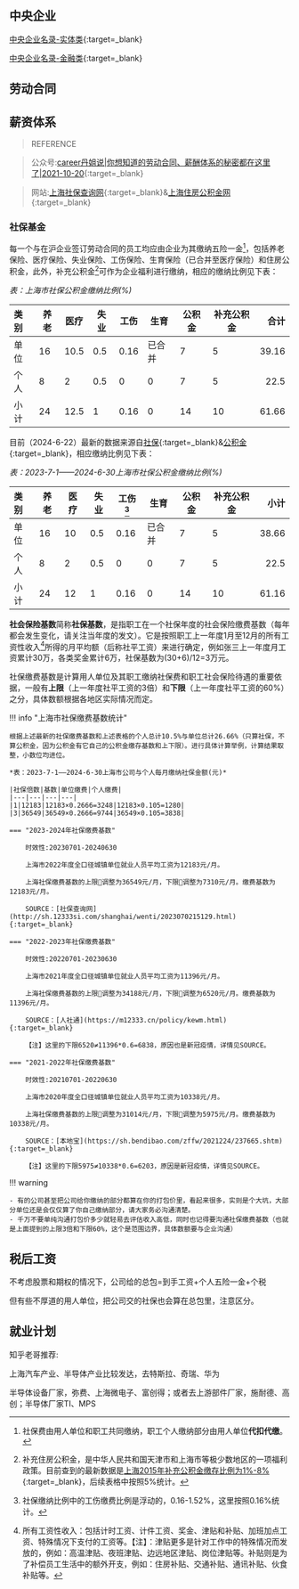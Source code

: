 ## 中央企业

[中央企业名录-实体类](http://www.sasac.gov.cn/n2588045/n27271785/n27271792/index.html){:target=_blank}

[中央企业名录-金融类](https://www.gov.cn/guoqing/2021-09/14/content_5637186.htm){:target=_blank}


## 劳动合同

## 薪资体系
>REFERENCE

>公众号:[career丹姐说|你想知道的劳动合同、薪酬体系的秘密都在这里了|2021-10-20](https://mp.weixin.qq.com/s/YWUj-MjrrBMy3tfbFseH1g?poc_token=HIZHOmajit-wu9G94B-_tsat277R2T6izu45Tu2_){:target=_blank}

>网站:[上海社保查询网](http://sh.12333si.com/shanghai/){:target=_blank}&[上海住房公积金网](https://www.shgjj.com/index.html){:target=_blank}

### 社保基金
每一个与在沪企业签订劳动合同的员工均应由企业为其缴纳五险一金[^1]，包括养老保险、医疗保险、失业保险、工伤保险、生育保险（已合并至医疗保险）和住房公积金，此外，补充公积金[^2]可作为企业福利进行缴纳，相应的缴纳比例见下表：


[^1]:社保费由用人单位和职工共同缴纳，职工个人缴纳部分由用人单位**代扣代缴**。
[^2]:补充住房公积金，是中华人民共和国天津市和上海市等极少数地区的一项福利政策。目前查到的最新数据是[上海2015年补充公积金缴存比例为1%-8%](http://sh.12333si.com/shanghai/gongjijin/2015071913002.html){:target=_blank}，后续表格中按照5%统计。

*表：上海市社保公积金缴纳比例(%)*

|类别|养老|医疗|失业|工伤|生育|公积金|补充公积金|合计|
| :---|---|---|---|---|---|---|---|---: |
|单位|16 |10.5|0.5|0.16|已合并|7|5|39.16|
|个人|8  |2   |0.5|0|0|7|5|22.5|
|小计|24|12.5|1|0.16|0|14|10|61.66|

目前（2024-6-22）最新的数据来源自[社保](http://sh.12333si.com/shanghai/wenti/2023070215129.html){:target=_blank}&[公积金](http://sh.12333si.com/shanghai/gongjijin/2015071913002.html){:target=_blank}，相应缴纳比例见下表：

*表：2023-7-1——2024-6-30上海市社保公积金缴纳比例(%)*

|类别|养老|医疗|失业|工伤[^3]|生育|公积金|补充公积金|小计|
| :---|---|---|---|---|---|---|---|---: |
|单位|16 |10|0.5|0.16|已合并|7|5|38.66|
|个人|8  |2   |0.5|0|0|7|5|22.5|
|小计|24|12|1|0.16|0|14|10|61.16|

[^3]:社保缴纳比例中的工伤缴费比例是浮动的，0.16-1.52%，这里按照0.16%统计。

**社会保险基数**简称**社保基数**，是指职工在一个社保年度的社会保险缴费基数（每年都会发生变化，请关注当年度的发文）。它是按照职工上一年度1月至12月的所有工资性收入[^4]所得的月平均额（后称社平工资）来进行确定，例如张三上一年度月工资累计30万，各类奖金累计6万，社保基数为(30+6)/12=3万元。

[^4]:所有工资性收入：包括计时工资、计件工资、奖金、津贴和补贴、加班加点工资、特殊情况下支付的工资等。【注】：津贴更多是针对工作中的特殊情况而发放的，例如：高温津贴、夜班津贴、边远地区津贴、岗位津贴等。补贴则是为了补偿员工生活中的额外开支，例如：住房补贴、交通补贴、通讯补贴、伙食补贴等。

社保缴费基数是计算用人单位及其职工缴纳社保费和职工社会保险待遇的重要依据，一般有**上限**（上一年度社平工资的3倍）和**下限**（上一年度社平工资的60%）之分，具体数额根据各地区实际情况而定。

!!! info "上海市社保缴费基数统计"

    根据上述最新的社保缴费基数和上述表格的个人总计10.5%与单位总计26.66%（只算社保，不算公积金，因为公积金有它自己的公积金缴存基数和上下限）。进行具体计算举例，计算结果取整，小数位均进位。

    *表：2023-7-1——2024-6-30上海市公司与个人每月缴纳社保金额(元)* 

    |社保倍数|基数|单位缴费|个人缴费|
    |---|---|---|---|
    |1|12183|12183×0.2666=3248|12183×0.105=1280|
    |3|36549|36549×0.2666=9744|36549×0.105=3838|

    === "2023-2024年社保缴费基数"

        时效性:20230701-20240630

        上海市2022年度全口径城镇单位就业人员平均工资为12183元/月。

        上海社保缴费基数的上限🐒调整为36549元/月，下限🐒调整为7310元/月。缴费基数为12183元/月。

        SOURCE：[社保查询网](http://sh.12333si.com/shanghai/wenti/2023070215129.html){:target=_blank}

    === "2022-2023年社保缴费基数"
    
        时效性:20220701-20230630

        上海市2021年度全口径城镇单位就业人员平均工资为11396元/月。

        上海社保缴费基数的上限🐒调整为34188元/月，下限🐒调整为6520元/月。缴费基数为11396元/月。

        SOURCE：[人社通](https://m12333.cn/policy/kewm.html){:target=_blank}

        【注】这里的下限6520≠11396*0.6=6838，原因也是新冠疫情，详情见SOURCE。

    === "2021-2022年社保缴费基数"
    
        时效性:20210701-20220630

        上海市2020年度全口径城镇单位就业人员平均工资为10338元/月。

        上海社保缴费基数的上限🐒调整为31014元/月，下限🐒调整为5975元/月。缴费基数为10338元/月。

        SOURCE：[本地宝](https://sh.bendibao.com/zffw/2021224/237665.shtm){:target=_blank}

        【注】这里的下限5975≠10338*0.6=6203，原因是新冠疫情，详情见SOURCE。        

!!! warning

    - 有的公司甚至把公司给你缴纳的部分都算在你的打包价里，看起来很多，实则是个大坑，大部分单位还是会仅仅算了你自己缴纳部分，请大家务必沟通清楚。
    - 千万不要单纯沟通打包价多少就轻易去评估收入高低，同时也记得要沟通社保缴费基数（也就是上面提到的上限3倍和下限60%，这个是范围边界，具体数额要与企业沟通）

## 税后工资
不考虑股票和期权的情况下，公司给的总包=到手工资+个人五险一金+个税

但有些不厚道的用人单位，把公司交的社保也会算在总包里，注意区分。





## 就业计划
知乎老哥推荐:

上海汽车产业、半导体产业比较发达，去特斯拉、奇瑞、华为

半导体设备厂家，弥费、上海微电子、富创得；或者去上游部件厂家，施耐德、高创；半导体厂家TI、MPS